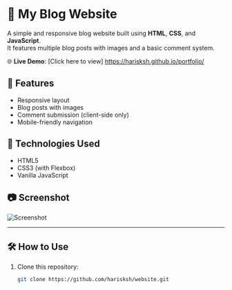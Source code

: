 # 📝 My Blog Website

A simple and responsive blog website built using **HTML**, **CSS**, and **JavaScript**.  
It features multiple blog posts with images and a basic comment system.

🌐 **Live Demo**: [Click here to view] https://harisksh.github.io/portfolio/




## 🚀 Features

- Responsive layout
- Blog posts with images
- Comment submission (client-side only)
- Mobile-friendly navigation

## 🧩 Technologies Used

- HTML5
- CSS3 (with Flexbox)
- Vanilla JavaScript

## 📷 Screenshot

![Screenshot](https://cdn.pixabay.com/photo/2025/05/30/17/15/mountain-9631829_640.jpg)

---

## 🛠 How to Use

1. Clone this repository:
   ```bash
   git clone https://github.com/harisksh/website.git
